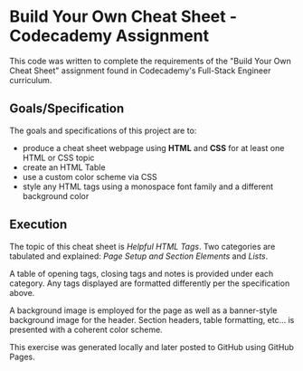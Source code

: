 # Build Your Own Cheat Sheet - Codecademy Assignment

This code was written to complete the requirements of the "Build Your Own Cheat Sheet" assignment found in Codecademy's Full-Stack Engineer curriculum.

## Goals/Specification

The goals and specifications of this project are to:

- produce a cheat sheet webpage using **HTML** and **CSS** for at least one HTML or CSS topic
- create an HTML Table
- use a custom color scheme via CSS
- style any HTML tags using a monospace font family and a different background color

## Execution

The topic of this cheat sheet is _Helpful HTML Tags_. Two categories are tabulated and explained: _Page Setup and Section Elements_ and _Lists_.

A table of opening tags, closing tags and notes is provided under each category. Any tags displayed are formatted differently per the specification above.

A background image is employed for the page as well as a banner-style background image for the header. Section headers, table formatting, etc... is presented with a coherent color scheme.

This exercise was generated locally and later posted to GitHub using GitHub Pages.
